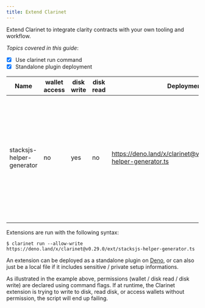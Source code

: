 ```yaml
---
title: Extend Clarinet
---
```


Extend Clarinet to integrate clarity contracts with your own tooling and workflow.


*Topics covered in this guide*:

- [x] Use clarinet run command
- [x] Standalone plugin deployment

| Name                      | wallet access | disk write | disk read | Deployment                                                            | Description                                                                                                                                       |
| ------------------------- | ------------- | ---------- | --------- | --------------------------------------------------------------------- | ------------------------------------------------------------------------------------------------------------------------------------------------- |
| stacksjs-helper-generator | no            | yes        | no        | https://deno.land/x/clarinet@v0.29.0/ext/stacksjs-helper-generator.ts | Facilitates contract integration by generating some typescript constants that can be used with stacks.js. Never hard code a stacks address again! |
|                           |               |            |           |                                                                       |

Extensions are run with the following syntax:

```
$ clarinet run --allow-write https://deno.land/x/clarinet@v0.29.0/ext/stacksjs-helper-generator.ts
```

An extension can be deployed as a standalone plugin on [Deno](https://deno.land/), or can also just be a local file if it includes sensitive / private setup informations.

As illustrated in the example above, permissions (wallet / disk read / disk write) are declared using command flags. If at runtime, the Clarinet extension is trying to write to disk, read disk, or access wallets without permission, the script will end up failing.
